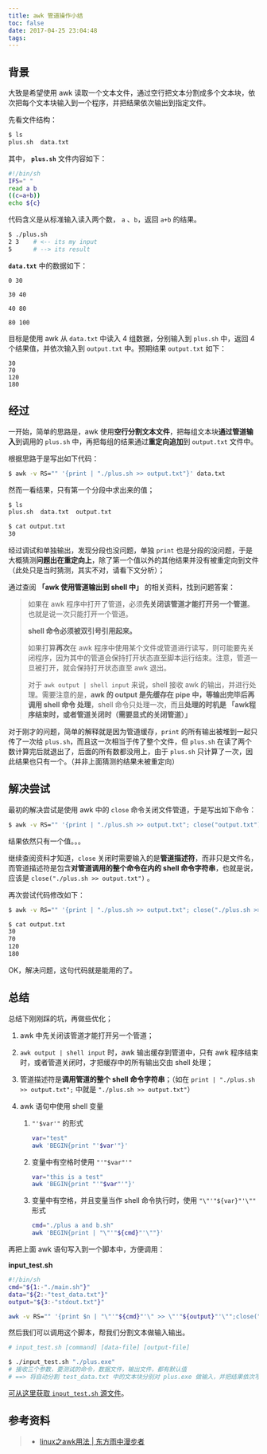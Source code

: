 ```yaml
---
title: awk 管道操作小结
toc: false
date: 2017-04-25 23:04:48
tags:
---
```




## 背景

大致是希望使用 awk 读取一个文本文件，通过空行把文本分割成多个文本块，依次把每个文本块输入到一个程序，并把结果依次输出到指定文件。

先看文件结构：

```bash
$ ls
plus.sh  data.txt

```

其中， **`plus.sh`** 文件内容如下：

```bash
#!/bin/sh
IFS=" "
read a b
((c=a+b)) 
echo ${c}
```

代码含义是从标准输入读入两个数， `a` 、`b`，返回 `a+b` 的结果。

```bash
$ ./plus.sh
2 3    # <-- its my input
5      # --> its result
```

**`data.txt`** 中的数据如下：

```
0 30

30 40

40 80

80 100
```

目标是使用 awk 从 `data.txt` 中读入 4 组数据，分别输入到 `plus.sh` 中，返回 4 个结果值，并依次输入到 `output.txt` 中。预期结果 `output.txt` 如下：

```
30
70
120
180
```



## 经过

一开始，简单的思路是，awk 使用**空行分割文本文件**，把每组文本块**通过管道输入**到调用的 `plus.sh` 中，再把每组的结果通过**重定向追加**到 `output.txt` 文件中。

根据思路于是写出如下代码：

```bash
$ awk -v RS="" '{print | "./plus.sh >> output.txt"}' data.txt

```

然而一看结果，只有第一个分段中求出来的值；

```bash
$ ls
plus.sh  data.txt  output.txt

$ cat output.txt
30

```

经过调试和单独输出，发现分段也没问题，单独 `print` 也是分段的没问题，于是大概猜测**问题出在重定向上**，除了第一个值以外的其他结果并没有被重定向到文件（此处只是当时猜测，其实不对，请看下文分析）；

通过查阅 **「awk 使用管道输出到 shell 中」** 的相关资料，找到问题答案：



> 如果在 awk 程序中打开了管道，必须**先关闭该管道才能打开另一个管道**。也就是说一次只能打开一个管道。
>
> **shell 命令必须被双引号引用起来。**
>
> 如果打算**再次**在 awk 程序中使用某个文件或管道进行读写，则可能要先关闭程序，因为其中的管道会保持打开状态直至脚本运行结束。注意，管道一旦被打开，就会保持打开状态直至 awk 退出。
>
> 对于 `awk output | shell input` 来说，shell 接收 awk 的输出，并进行处理。需要注意的是，**awk 的 output 是先缓存在 pipe 中，等输出完毕后再调用 shell 命令 处理**，shell 命令只处理一次，而且**处理的时机是 「awk程序结束时，或者管道关闭时（需要显式的关闭管道）」**



对于刚才的问题，简单的解释就是因为管道缓存，`print` 的所有输出被堆到一起只传了一次给 `plus.sh`，而且这一次相当于传了整个文件，但 `plus.sh` 在读了两个数计算完后就退出了，后面的所有数都没用上，由于 `plus.sh` 只计算了一次，因此结果也只有一个。（并非上面猜测的结果未被重定向）



## 解决尝试

最初的解决尝试是使用 awk 中的 `close` 命令关闭文件管道，于是写出如下命令：

```bash
$ awk -v RS="" '{print | "./plus.sh >> output.txt"; close("output.txt")}' data.txt
```

结果依然只有一个值。。。

继续查阅资料才知道，`close` 关闭时需要输入的是**管道描述符**，而非只是文件名，而管道描述符是包含**对管道调用的整个命令在内的 shell 命令字符串**，也就是说，应该是 `close("./plus.sh >> output.txt")` 。

再次尝试代码修改如下：

```bash
$ awk -v RS="" '{print | "./plus.sh >> output.txt"; close("./plus.sh >> output.txt")}' data.txt

$ cat output.txt
30
70
120
180

```

OK，解决问题，这句代码就是能用的了。



## 总结

总结下刚刚踩的坑，再做些优化；

1. awk 中先关闭该管道才能打开另一个管道；

2. `awk output | shell input` 时，awk 输出缓存到管道中，只有 awk 程序结束时，或者管道关闭时，才把缓存中的所有输出交由 shell 处理；

3. 管道描述符是**调用管道的整个 shell 命令字符串**；（如在 `print | "./plus.sh >> output.txt";` 中就是 `"./plus.sh >> output.txt"`）

4. awk 语句中使用 shell 变量

   1. `"'$var'"` 的形式

      ```bash
      var="test"
      awk 'BEGIN{print "'$var'"}'
      ```


   2. 变量中有空格时使用 `"'"$var"'"`

      ```bash
      var="this is a test" 
      awk 'BEGIN{print "'"$var"'"}' 
      ```

   3. 变量中有空格，并且变量当作 shell 命令执行时，使用 `"\"'"${var}"'\""` 形式

      ```bash
      cmd="./plus a and b.sh"
      awk 'BEGIN{print | "\"'"${cmd}"'\""}'
      ```



再把上面 awk 语句写入到一个脚本中，方便调用：

**input_test.sh**

```bash
#!/bin/sh
cmd="${1:-"./main.sh"}"
data="${2:-"test_data.txt"}"
output="${3:-"stdout.txt"}"

awk -v RS="" '{print $n | "\"'"${cmd}"'\" >> \"'"${output}"'\"";close("\"'"${cmd}"'\" >> \"'"${output}"'\"")}' ${data}
```

然后我们可以调用这个脚本，帮我们分割文本做输入输出。

```bash
# input_test.sh [command] [data-file] [output-file]

$ ./input_test.sh "./plus.exe"
# 接收三个参数，要测试的命令，数据文件，输出文件，都有默认值
# ==> 将自动分割 test_data.txt 中的文本块分别对 plus.exe 做输入，并把结果依次写入 stdout.txt 中
```

[可从这里获取 `input_test.sh` 源文件](./input_test.sh)。







## 参考资料
> - [linux之awk用法 | 东方雨中漫步者](http://www.cnblogs.com/dong008259/archive/2011/12/06/2277287.html)
